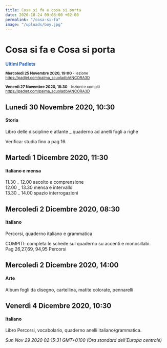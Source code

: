 ```yaml
---
title: Cosa si fa e cosa si porta
date: 2020-10-24 09:08:00 +02:00
permalink: "/cosa-si-fa"
image: "/uploads/boy.jpg"
---
```


# Cosa si fa e Cosa si porta
<span style="color:#2B65CF">__Ultimi Padlets__</span> 

<sup>__Mercoledì 25 Novembre 2020, 19:00__ - lezione
<a href="https://padlet.com/palma_scuoladb/ANCORA3D" id="ow994" __is_owner="true">https://padlet.com/palma_scuoladb/ANCORA3D</a>  </sup>

<sup>__Venerdì 27 Novembre 2020, 18:30__ - lezioni e compiti
<a href="https://padlet.com/palma_scuoladb/ANCORA3D" id="ow541" __is_owner="true">https://padlet.com/palma_scuoladb/ANCORA3D</a>  </sup>

## Lunedì 30 Novembre 2020, 10:30
#### Storia
Libro delle discipline e atlante _ quaderno ad anelli fogli a righe  
  
Verifica: studia fino a pag 16.  
## Martedì 1 Dicembre 2020, 11:30
#### Italiano e mensa
11.30 _ 12.00 ascolto e comprensione   
12.00 _ 13.30 mensa e intervallo  
13.30 _ 14.00 spazio interrogazioni  
## Mercoledì 2 Dicembre 2020, 08:30
#### Italiano
Percorsi, quaderno italiano e grammatica  
  
COMPITI: completa le schede sul quaderno su accenti e monosillabi.  
Pag 26,27,69, 94,95 Percorsi  
## Mercoledì 2 Dicembre 2020, 14:00
#### Arte
Album fogli da disegno, cartellina, matite colorate, pennarelli  
## Venerdì 4 Dicembre 2020, 10:30
#### Italiano
Libro Percorsi, vocabolario, quaderno anelli italiano/grammatica.  

_Sun Nov 29 2020 02:15:31 GMT+0100 (Ora standard dell’Europa centrale)_
